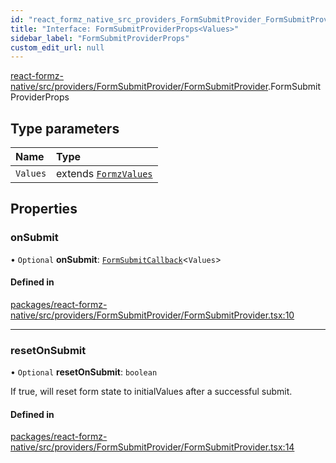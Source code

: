 ```yaml
---
id: "react_formz_native_src_providers_FormSubmitProvider_FormSubmitProvider.FormSubmitProviderProps"
title: "Interface: FormSubmitProviderProps<Values>"
sidebar_label: "FormSubmitProviderProps"
custom_edit_url: null
---
```


[react-formz-native/src/providers/FormSubmitProvider/FormSubmitProvider](../modules/react_formz_native_src_providers_FormSubmitProvider_FormSubmitProvider.md).FormSubmitProviderProps

## Type parameters

| Name | Type |
| :------ | :------ |
| `Values` | extends [`FormzValues`](../modules/react_formz_src_types_form.md#formzvalues) |

## Properties

### onSubmit

• `Optional` **onSubmit**: [`FormSubmitCallback`](../modules/react_formz_src_types_form.md#formsubmitcallback)<`Values`\>

#### Defined in

[packages/react-formz-native/src/providers/FormSubmitProvider/FormSubmitProvider.tsx:10](https://github.com/ZerryStack/react-formz/blob/main/packages/react-formz-native/src/providers/FormSubmitProvider/FormSubmitProvider.tsx#L10)

___

### resetOnSubmit

• `Optional` **resetOnSubmit**: `boolean`

If true, will reset form state to initialValues after a successful submit.

#### Defined in

[packages/react-formz-native/src/providers/FormSubmitProvider/FormSubmitProvider.tsx:14](https://github.com/ZerryStack/react-formz/blob/main/packages/react-formz-native/src/providers/FormSubmitProvider/FormSubmitProvider.tsx#L14)
